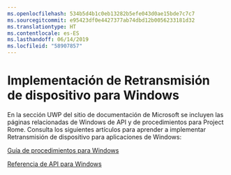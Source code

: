 ```yaml
---
ms.openlocfilehash: 534b5d4b1c0eb13282b5efe043d0ae15bde7c7c7
ms.sourcegitcommit: e95423df0e4427377ab74dbd12b0056233181d32
ms.translationtype: HT
ms.contentlocale: es-ES
ms.lasthandoff: 06/14/2019
ms.locfileid: "58907857"
---
```

# <a name="implementing-device-relay-for-windows"></a>Implementación de Retransmisión de dispositivo para Windows

En la sección UWP del sitio de documentación de Microsoft se incluyen las páginas relacionadas de Windows de API y de procedimientos para Project Rome. Consulta los siguientes artículos para aprender a implementar Retransmisión de dispositivo para aplicaciones de Windows:

[Guía de procedimientos para Windows](https://docs.microsoft.com/windows/uwp/launch-resume/connected-apps-and-devices)

[Referencia de API para Windows](https://docs.microsoft.com/uwp/api/Windows.System.RemoteSystems)